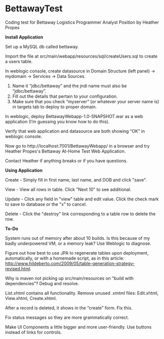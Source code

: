 # BettawayTest
Coding test for Bettaway Logistics Programmer Analyst Position
by Heather Propes


**Install Application**

Set up a MySQL db called bettaway.

Import the file at src/main/webapp/resources/sql/createUsers.sql to create a users table.

In weblogic console, create datasource in Domain Structure (left panel) -> mydomain -> Services -> Data Sources.
1) Name it “jdbc/bettaway” and the jndi name must also be “jdbc/bettaway”.
2) Fill out the details that pertain to your configuration.
3) Make sure that you check “myserver” (or whatever your server name is) in targets tab to deploy to proper domain. 

In weblogic, deploy BettawayWebapp-1.0-SNAPSHOT.war as a web application (I’m guessing you know how to do this).

Verify that web application and datasource are both showing “OK” in weblogic console.

Now go to http://localhost:7001/BettawayWebapp/ in a browser and try Heather Propes's Bettaway At-Home Test Web Application.

Contact Heather if anything breaks or if you have questions.


**Using Application**

Create - Simply fill in first name, last name, and DOB and click "save".

View - View all rows in table. Click "Next 10" to see additional.

Update - Click any field in "view" table and edit value. Click the check mark to save to database or the "x" to cancel.

Delete - Click the "destroy" link corresponding to a table row to delete the row.


**To-Do**

System runs out of memory after about 10 builds. Is this because of my badly underpowered VM, or a memory leak? Use Weblogic to diagnose. 

Figure out how best to use JPA to regenerate tables upon deployment, automatically, or with a homemade script, as in this article: http://www.hildeberto.com/2009/05/table-generation-strategy-revised.html.

Why is maven not picking up src/main/resources on “build with dependencies”? Debug and resolve.

List.xhtml contains all functionality. Remove unused .xmtml files:  Edit.xhtml, View.xhtml, Create.xhtml.

After a record is deleted, it shows in the “create” form. Fix this.

Fix status messages so they are more grammatically correct.

Make UI Components a little bigger and more user-friendly. Use buttons instead of links for controls.

